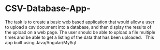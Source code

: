 # CSV-Database-App-
The task is to create a basic web based application that would allow a user to upload a csv document into a database, and then display the results of the upload on a web page. The user should be able to upload a file multiple times and be able to get a listing of the data that has been uploaded.   This app built using Java/Angular/MySql
